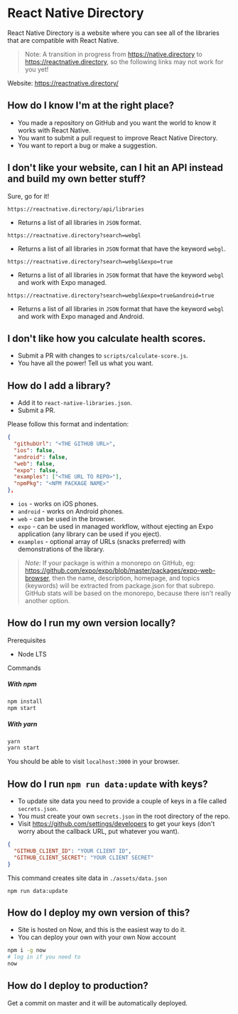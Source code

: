 # React Native Directory

React Native Directory is a website where you can see all of the libraries that are compatible with React Native.

> Note: A transition in progress from https://native.directory to https://reactnative.directory, so the following links may not work for you yet!

Website: https://reactnative.directory/

## How do I know I'm at the right place?

- You made a repository on GitHub and you want the world to know it works with React Native.
- You want to submit a pull request to improve React Native Directory.
- You want to report a bug or make a suggestion.

## I don't like your website, can I hit an API instead and build my own better stuff?

Sure, go for it!

`https://reactnative.directory/api/libraries`
- Returns a list of all libraries in `JSON` format.

`https://reactnative.directory?search=webgl`
- Returns a list of all libraries in `JSON` format that have the keyword `webgl`.

`https://reactnative.directory?search=webgl&expo=true`
- Returns a list of all libraries in `JSON` format that have the keyword `webgl` and work with Expo managed.

`https://reactnative.directory?search=webgl&expo=true&android=true`
- Returns a list of all libraries in `JSON` format that have the keyword `webgl` and work with Expo managed and Android.

## I don't like how you calculate health scores.

- Submit a PR with changes to `scripts/calculate-score.js`.
- You have all the power! Tell us what you want.

## How do I add a library?

- Add it to `react-native-libraries.json`.
- Submit a PR.

Please follow this format and indentation:

```json
{
  "githubUrl": "<THE GITHUB URL>",
  "ios": false,
  "android": false,
  "web": false,
  "expo": false,
  "examples": ["<THE URL TO REPO>"],
  "npmPkg": "<NPM PACKAGE NAME>"
},
```

* `ios` - works on iOS phones.
* `android` - works on Android phones.
* `web` - can be used in the browser.
* `expo` - can be used in managed workflow, without ejecting an Expo application (any library can be used if you eject).
* `examples` - optional array of URLs (snacks preferred) with demonstrations of the library.

> *Note:* If your package is within a monorepo on GitHub, eg: https://github.com/expo/expo/blob/master/packages/expo-web-browser, then the name, description, homepage, and topics (keywords) will be extracted from package.json for that subrepo. GitHub stats will be based on the monorepo, because there isn't really another option.

## How do I run my own version locally?

Prerequisites

- Node LTS

Commands

##### With npm

```sh
npm install
npm start
```

##### With yarn

```sh
yarn
yarn start
```

You should be able to visit `localhost:3000` in your browser.

## How do I run `npm run data:update` with keys?

* To update site data you need to provide a couple of keys in a file called `secrets.json`.
* You must create your own `secrets.json` in the root directory of the repo.
* Visit https://github.com/settings/developers to get your keys (don't worry about the callback URL, put whatever you want).

```json
{
  "GITHUB_CLIENT_ID": "YOUR CLIENT ID",
  "GITHUB_CLIENT_SECRET": "YOUR CLIENT SECRET"
}

```

This command creates site data in `./assets/data.json`

```
npm run data:update
```

## How do I deploy my own version of this?

* Site is hosted on Now, and this is the easiest way to do it.
* You can deploy your own with your own Now account

```sh
npm i -g now
# log in if you need to
now
```

## How do I deploy to production?

Get a commit on master and it will be automatically deployed.
